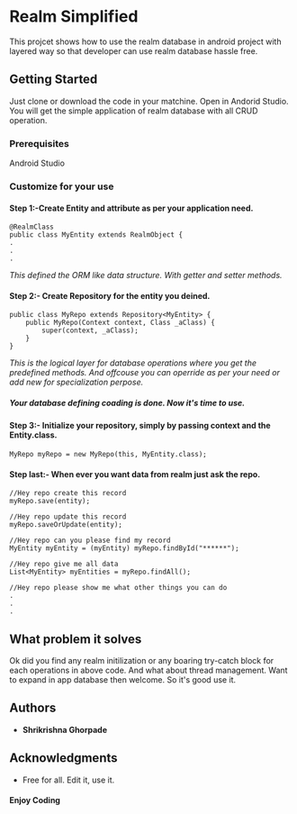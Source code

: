 # Realm Simplified

This projcet shows how to use the realm database in android project with layered way so that developer can use realm database hassle free.

## Getting Started

Just clone or download the code in your matchine. Open in Andorid Studio. You will get the simple application of realm database with all CRUD operation. 
### Prerequisites

Android Studio

### Customize for your use

#### Step 1:-Create Entity and attribute as per your application need.

```
@RealmClass
public class MyEntity extends RealmObject {
.
.
.
```
*This defined the ORM like data structure. With getter and setter methods.*

#### Step 2:- Create Repository for the entity you deined.

```
public class MyRepo extends Repository<MyEntity> {
    public MyRepo(Context context, Class _aClass) {
        super(context, _aClass);
    }
}
```
*This is the logical layer for database operations where you get the predefined methods. And offcouse you can operride as per your need or add new for specialization perpose.*

##### Your database defining coading is done. Now it's time to use.

#### Step 3:- Initialize your repository, simply by passing context and the Entity.class. 

```
MyRepo myRepo = new MyRepo(this, MyEntity.class);
```

#### Step last:- When ever you want data from realm just ask the repo.

```
//Hey repo create this record
myRepo.save(entity);

//Hey repo update this record
myRepo.saveOrUpdate(entity);

//Hey repo can you please find my record
MyEntity myEntity = (myEntity) myRepo.findById("******");

//Hey repo give me all data
List<MyEntity> myEntities = myRepo.findAll();

//Hey repo please show me what other things you can do
.
.
.

```

## What problem it solves
Ok did you find any realm initilization or any boaring try-catch block for each operations in above code.
And what about thread management. Want to expand in app database then welcome.
So it's good use it.

## Authors

* **Shrikrishna Ghorpade** 

## Acknowledgments

* Free for all. Edit it, use it.

#### Enjoy Coding


